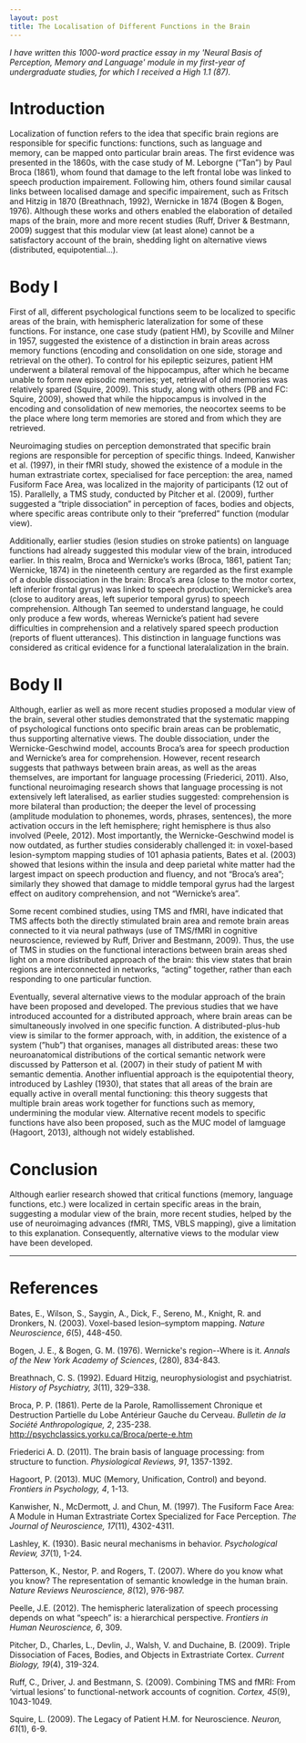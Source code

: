 ```yaml
---
layout: post
title: The Localisation of Different Functions in the Brain
---
```


*I have written this 1000-word practice essay in my 'Neural Basis of Perception, Memory and Language' module in my first-year of undergraduate studies, for which I received a High 1.1 (87).*

# Introduction
Localization of function refers to the idea that specific brain regions are responsible for specific functions: functions, such as language and memory, can be mapped onto particular brain areas. The first evidence was presented in the 1860s, with the case study of M. Leborgne (“Tan”) by Paul Broca (1861), whom found that damage to the left frontal lobe was linked to speech production impairement. 
Following him, others found similar causal links between localised damage and specific impairement, such as Fritsch and Hitzig in 1870 (Breathnach, 1992), Wernicke in 1874 (Bogen & Bogen, 1976). Although these works and others enabled the elaboration of detailed maps of the brain, more and more recent studies (Ruff, Driver & Bestmann, 2009) suggest that this modular view (at least alone) cannot be a satisfactory account of the brain, shedding light on alternative views (distributed, equipotential…).


# Body I
First of all, different psychological functions seem to be localized to specific areas of the brain, with hemispheric lateralization for some of these functions. 
For instance, one case study (patient HM), by Scoville and Milner in 1957, suggested the existence of a distinction in brain areas across memory functions (encoding and consolidation on one side, storage and retrieval on the other). To control for his epileptic seizures, patient HM underwent a bilateral removal of the hippocampus, after which he became unable to form new episodic memories; yet, retrieval of old memories was relatively spared (Squire, 2009). This study, along with others (PB and FC: Squire, 2009), showed that while the hippocampus is involved in the encoding and consolidation of new memories, the neocortex seems to be the place where long term memories are stored and from which they are retrieved.

Neuroimaging studies on perception demonstrated that specific brain regions are responsible for perception of specific things. Indeed, Kanwisher et al. (1997), in their fMRI study, showed the existence of a module in the human extrastriate cortex, specialised for face perception: the area, named Fusiform Face Area, was localized in the majority of participants (12 out of 15). Parallelly, a TMS study, conducted by Pitcher et al. (2009), further suggested a “triple dissociation” in perception of faces, bodies and objects, where specific areas contribute only to their “preferred” function (modular view).

Additionally, earlier studies (lesion studies on stroke patients) on language functions had already suggested this modular view of the brain, introduced earlier. In this realm, Broca and Wernicke’s works (Broca, 1861, patient Tan; Wernicke, 1874)  in the nineteenth century are regarded as the first example of a double dissociation in the brain: Broca’s area (close to the motor cortex, left inferior frontal gyrus) was linked to speech production; Wernicke’s area (close to auditory areas, left superior temporal gyrus) to speech comprehension. Although Tan seemed to understand language, he could only produce a few words, whereas Wernicke’s patient had severe difficulties in comprehension and a relatively spared speech production (reports of fluent utterances). This distinction in language functions was considered as critical evidence for a functional lateralalization in the brain.	 

# Body II
Although, earlier as well as more recent studies proposed a modular view of the brain, several other studies demonstrated that the systematic mapping of psychological functions onto specific brain areas can be problematic, thus supporting alternative views. 
The double dissociation, under the Wernicke-Geschwind model, accounts Broca’s area for speech production and Wernicke’s area for comprehension. However, recent research suggests that pathways between brain areas, as well as the areas themselves, are important for language processing (Friederici, 2011). Also, functional neuroimaging research shows that language processing is not extensively left lateralised, as earlier studies suggested: comprehension is more bilateral than production; the deeper the level of processing (amplitude modulation to phonemes, words, phrases, sentences), the more activation occurs in the left hemisphere; right hemisphere is thus also involved (Peele, 2012). Most importantly, the Wernicke-Geschwind model is now outdated, as further studies considerably challenged it: in voxel-based lesion-symptom mapping studies of 101 aphasia patients, Bates et al. (2003) showed that lesions within the insula and deep parietal white matter had the largest impact on speech production and fluency, and not “Broca’s area”; similarly they showed that damage to middle temporal gyrus had the largest effect on auditory comprehension, and not “Wernicke’s area”. 

Some recent combined studies, using TMS and fMRI, have indicated that TMS affects both the directly stimulated brain area and remote brain areas connected to it via neural pathways (use of TMS/fMRI in cognitive neuroscience, reviewed by Ruff, Driver and Bestmann, 2009). Thus, the use of TMS in studies on the functional interactions between brain areas shed light on a more distributed approach of the brain: this view states that brain regions are interconnected in networks, “acting” together, rather than each responding to one particular function. 

Eventually, several alternative views to the modular approach of the brain have been proposed and developed. The previous studies that we have introduced accounted for a distributed approach, where brain areas can be simultaneously involved in one specific function. A distributed-plus-hub view is similar to the former approach, with, in addition, the existence of a system (”hub”) that organises, manages all distributed areas: these two neuroanatomical distributions of the cortical semantic network were discussed by Patterson et al. (2007) in their study of patient M with semantic dementia. Another influential approach is the equipotential theory, introduced by Lashley (1930), that states that all areas of the brain are equally active in overall mental functioning: this theory suggests that multiple brain areas work together for functions such as memory, undermining the modular view. Alternative recent models to specific functions have also been proposed, such as the MUC model of lamguage (Hagoort, 2013), although not widely established.


# Conclusion
Although earlier research showed that critical functions (memory, language functions, etc.) were localized in certain specific areas in the brain, suggesting a modular view of the brain, more recent studies, helped by the use of neuroimaging advances (fMRI, TMS, VBLS mapping), give a limitation to this explanation. Consequently, alternative views to the modular view have been developed.



---
# References

Bates, E., Wilson, S., Saygin, A., Dick, F., Sereno, M., Knight, R. and Dronkers, N. (2003). Voxel-based lesion–symptom mapping. *Nature Neuroscience*, *6*(5), 448-450.

Bogen, J. E., & Bogen, G. M. (1976). Wernicke's region--Where is it. *Annals of the New York	 Academy of Sciences*, (280), 834-843.

Breathnach, C. S. (1992). Eduard Hitzig, neurophysiologist and psychiatrist. *History of	Psychiatry, 3*(11), 329–338. 

Broca, P. P. (1861). Perte de la Parole, Ramollissement Chronique et Destruction Partielle du Lobe Antérieur Gauche du Cerveau. *Bulletin de la Société			 Anthropologique, 2*, 235-238. http://psychclassics.yorku.ca/Broca/perte-e.htm

Friederici A. D. (2011). The brain basis of language processing: from structure to function. *Physiological Reviews, 91*, 1357-1392.

Hagoort, P. (2013). MUC (Memory, Unification, Control) and beyond. *Frontiers in	Psychology, 4*, 1-13.

Kanwisher, N., McDermott, J. and Chun, M. (1997). The Fusiform Face Area: A Module in	Human Extrastriate Cortex Specialized for Face Perception. *The Journal of		 Neuroscience, 17*(11), 4302-4311.

Lashley, K. (1930). Basic neural mechanisms in behavior. *Psychological Review, 37*(1), 1-24.

Patterson, K., Nestor, P. and Rogers, T. (2007). Where do you know what you know? The	representation of semantic knowledge in the human brain. *Nature Reviews		 Neuroscience, 8*(12), 976-987.

Peelle, J.E. (2012). The hemispheric lateralization of speech processing depends on what “speech” is: a hierarchical perspective. *Frontiers in Human Neuroscience, 6*, 309.

Pitcher, D., Charles, L., Devlin, J., Walsh, V. and Duchaine, B. (2009). Triple Dissociation of Faces, Bodies, and Objects in Extrastriate Cortex. *Current Biology, 19*(4), 319-324.

Ruff, C., Driver, J. and Bestmann, S. (2009). Combining TMS and fMRI: From ‘virtual	lesions’ to functional-network accounts of cognition. *Cortex, 45*(9), 1043-1049.

Squire, L. (2009). The Legacy of Patient H.M. for Neuroscience. *Neuron, 61*(1), 6-9.



